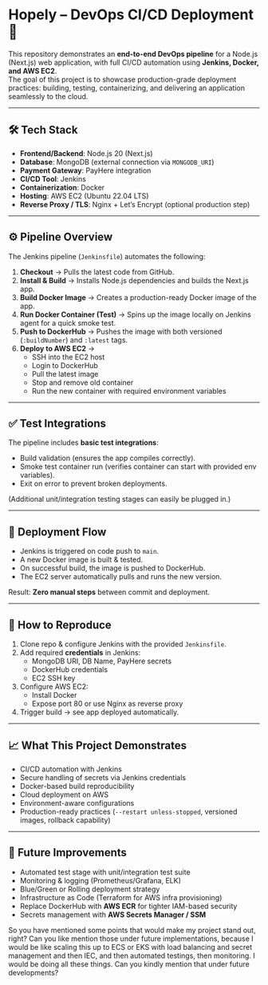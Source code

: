 # Hopely – DevOps CI/CD Deployment 🚀

This repository demonstrates an **end-to-end DevOps pipeline** for a Node.js (Next.js) web application, with full CI/CD automation using **Jenkins, Docker, and AWS EC2**.  
The goal of this project is to showcase production-grade deployment practices: building, testing, containerizing, and delivering an application seamlessly to the cloud.

---

## 🛠️ Tech Stack
- **Frontend/Backend**: Node.js 20 (Next.js)
- **Database**: MongoDB (external connection via `MONGODB_URI`)
- **Payment Gateway**: PayHere integration
- **CI/CD Tool**: Jenkins
- **Containerization**: Docker
- **Hosting**: AWS EC2 (Ubuntu 22.04 LTS)
- **Reverse Proxy / TLS**: Nginx + Let’s Encrypt (optional production step)

---

## ⚙️ Pipeline Overview

The Jenkins pipeline (`Jenkinsfile`) automates the following:

1. **Checkout** → Pulls the latest code from GitHub.  
2. **Install & Build** → Installs Node.js dependencies and builds the Next.js app.  
3. **Build Docker Image** → Creates a production-ready Docker image of the app.  
4. **Run Docker Container (Test)** → Spins up the image locally on Jenkins agent for a quick smoke test.  
5. **Push to DockerHub** → Pushes the image with both versioned (`:buildNumber`) and `:latest` tags.  
6. **Deploy to AWS EC2** →  
   - SSH into the EC2 host  
   - Login to DockerHub  
   - Pull the latest image  
   - Stop and remove old container  
   - Run the new container with required environment variables  

---

## ✅ Test Integrations

The pipeline includes **basic test integrations**:
- Build validation (ensures the app compiles correctly).
- Smoke test container run (verifies container can start with provided env variables).
- Exit on error to prevent broken deployments.

(Additional unit/integration testing stages can easily be plugged in.)

---

## 📅 Deployment Flow

- Jenkins is triggered on code push to `main`.  
- A new Docker image is built & tested.  
- On successful build, the image is pushed to DockerHub.  
- The EC2 server automatically pulls and runs the new version.  

Result: **Zero manual steps** between commit and deployment.

---

## 🚀 How to Reproduce

1. Clone repo & configure Jenkins with the provided `Jenkinsfile`.  
2. Add required **credentials** in Jenkins:
   - MongoDB URI, DB Name, PayHere secrets
   - DockerHub credentials
   - EC2 SSH key
3. Configure AWS EC2:
   - Install Docker
   - Expose port 80 or use Nginx as reverse proxy
4. Trigger build → see app deployed automatically.

---

## 📈 What This Project Demonstrates

- CI/CD automation with Jenkins
- Secure handling of secrets via Jenkins credentials
- Docker-based build reproducibility
- Cloud deployment on AWS
- Environment-aware configurations
- Production-ready practices (`--restart unless-stopped`, versioned images, rollback capability)

---

## 🔮 Future Improvements

- Automated test stage with unit/integration test suite
- Monitoring & logging (Prometheus/Grafana, ELK)
- Blue/Green or Rolling deployment strategy
- Infrastructure as Code (Terraform for AWS infra provisioning)
- Replace DockerHub with **AWS ECR** for tighter IAM-based security
- Secrets management with **AWS Secrets Manager / SSM**

So you have mentioned some points that would make my project stand out, right? Can you like mention those under future implementations, because I would be like scaling this up to ECS or EKS with load balancing and secret management and then IEC, and then automated testings, then monitoring. I would be doing all these things. Can you kindly mention that under future developments?

